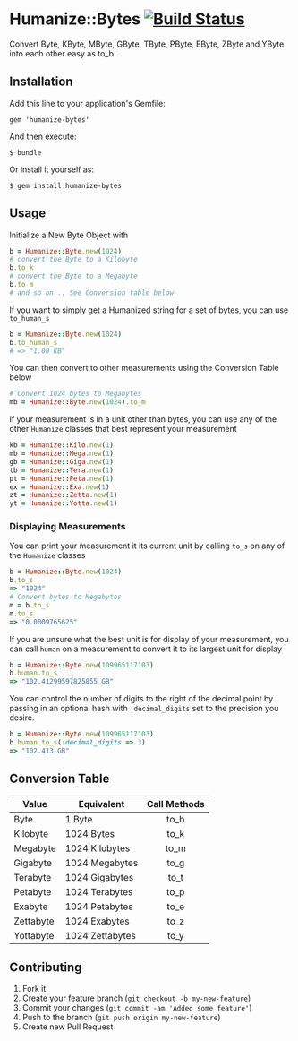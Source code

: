 # Humanize::Bytes [![Build Status](https://secure.travis-ci.org/plribeiro3000/humanize-bytes.png)](http://travis-ci.org/plribeiro3000/humanize-bytes)

Convert Byte, KByte, MByte, GByte, TByte, PByte, EByte, ZByte and YByte into each other easy as to_b.

## Installation

Add this line to your application's Gemfile:

    gem 'humanize-bytes'

And then execute:

    $ bundle

Or install it yourself as:

    $ gem install humanize-bytes

## Usage

Initialize a New Byte Object with

```ruby
b = Humanize::Byte.new(1024)
# convert the Byte to a Kilobyte
b.to_k
# convert the Byte to a Megabyte
b.to_m
# and so on... See Conversion table below
```

If you want to simply get a Humanized string for a set of bytes, you can
use `to_human_s`

```ruby
b = Humanize::Byte.new(1024)
b.to_human_s
# => "1.00 KB"
```

You can then convert to other measurements using the Conversion Table
below

```ruby
# Convert 1024 bytes to Megabytes
mb = Humanize::Byte.new(1024).to_m
```

If your measurement is in a unit other than bytes, you can use any of
the other `Humanize` classes that best represent your measurement

```ruby
kb = Humanize::Kilo.new(1)
mb = Humanize::Mega.new(1)
gb = Humanize::Giga.new(1)
tb = Humanize::Tera.new(1)
pt = Humanize::Peta.new(1)
ex = Humanize::Exa.new(1)
zt = Humanize::Zetta.new(1)
yt = Humanize::Yotta.new(1)
```

### Displaying Measurements

You can print your measurement it its current unit by calling `to_s` on
any of the `Humanize` classes

```ruby
b = Humanize::Byte.new(1024)
b.to_s
=> "1024"
# Convert bytes to Megabytes
m = b.to_s
m.to_s
=> "0.0009765625"
```

If you are unsure what the best unit is for display of your measurement,
you can call `human` on a measurement to convert it to its largest unit
for display

```ruby
b = Humanize::Byte.new(109965117103)
b.human.to_s
=> "102.41299597825855 GB"
```

You can control the number of digits to the right of the decimal point
by passing in an optional hash with `:decimal_digits` set to the
precision you desire.

```ruby
b = Humanize::Byte.new(109965117103)
b.human.to_s(:decimal_digits => 3)
=> "102.413 GB"
```

## Conversion Table

| Value | Equivalent | Call Methods |
|-------|------------|:-----------:|
| Byte | 1 Byte | to_b |
| Kilobyte | 1024 Bytes | to_k |
| Megabyte | 1024 Kilobytes | to_m |
| Gigabyte | 1024 Megabytes | to_g |
| Terabyte | 1024 Gigabytes | to_t |
| Petabyte | 1024 Terabytes | to_p |
| Exabyte | 1024 Petabytes | to_e |
| Zettabyte | 1024 Exabytes | to_z |
| Yottabyte | 1024 Zettabytes | to_y |

## Contributing

1. Fork it
2. Create your feature branch (`git checkout -b my-new-feature`)
3. Commit your changes (`git commit -am 'Added some feature'`)
4. Push to the branch (`git push origin my-new-feature`)
5. Create new Pull Request
